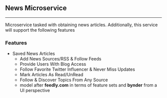 ## News Microservice
---

 Microservice tasked with obtaining news articles. Additionally, this service will support the following features

### Features
- Saved News Articles
    - Add News Sources/RSS & Follow Feeds
    - Provide Users With Blog Access
    - Follow Favorite Twitter Influencer & Never Miss Updates
    - Mark Articles As Read/UnRead
    - Follow & Discover Topics From Any Source
    - model after __feedly.com__ in terms of feature sets and __bynder__ from a UI perspective